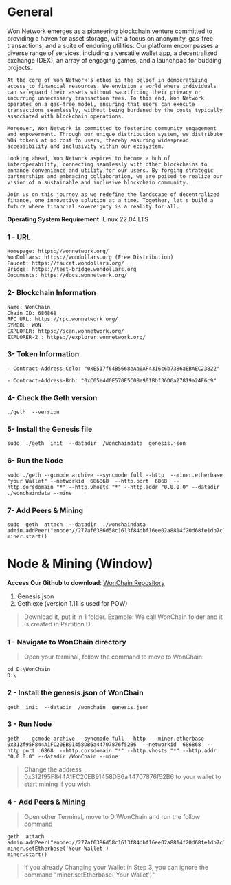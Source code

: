 # General

Won Network emerges as a pioneering blockchain venture committed to providing a haven for asset storage, with a focus on anonymity, gas-free transactions, and a suite of enduring utilities. 
    Our platform encompasses a diverse range of services, including a versatile wallet app, a decentralized exchange (DEX), an array of engaging games, and a launchpad for budding projects.

    At the core of Won Network's ethos is the belief in democratizing access to financial resources. We envision a world where individuals can safeguard their assets without sacrificing their privacy or incurring unnecessary transaction fees. To this end, Won Network operates on a gas-free model, ensuring that users can execute transactions seamlessly, without being burdened by the costs typically associated with blockchain operations.

    Moreover, Won Network is committed to fostering community engagement and empowerment. Through our unique distribution system, we distribute WON tokens at no cost to users, thereby ensuring widespread accessibility and inclusivity within our ecosystem.

    Looking ahead, Won Network aspires to become a hub of interoperability, connecting seamlessly with other blockchains to enhance convenience and utility for our users. By forging strategic partnerships and embracing collaboration, we are poised to realize our vision of a sustainable and inclusive blockchain community.

    Join us on this journey as we redefine the landscape of decentralized finance, one innovative solution at a time. Together, let's build a future where financial sovereignty is a reality for all.
  
**Operating System Requirement:** Linux 22.04 LTS

  

### 1 - URL
    Homepage: https://wonnetwork.org/ 
    WonDollars: https://wondollars.org (Free Distribution)
    Faucet: https://faucet.wondollars.org/ 
    Bridge: https://test-bridge.wondollars.org
    Documents: https://docs.wonnetwork.org/
   
    
### 2- Blockchain Information
    Name: WonChain
    Chain ID: 686868
    RPC URL: https://rpc.wonnetwork.org/
    SYMBOL: WON
    EXPLORER: https://scan.wonnetwork.org/
    EXPLORER-2 : https://explorer.wonnetwork.org/
    
### 3- Token Information
    
    - Contract-Address-Celo: "0xE517f64B5668eAa0AF4316c6b7386aEBAEC23B22"
 
    - Contract-Address-Bnb: "0xC05e4d0E570E5C0Be901Bbf36D6a27819a24F6c9"
 
### 4- Check the Geth version

    ./geth  --version

### 5- Install the Genesis file

    sudo  ./geth  init  --datadir  /wonchaindata  genesis.json

### 6- Run the Node

    sudo ./geth --gcmode archive --syncmode full --http  --miner.etherbase "your Wallet" --networkid  686868  --http.port  6868  --http.corsdomain "*" --http.vhosts "*" --http.addr "0.0.0.0" --datadir ./wonchaindata --mine

### 7- Add Peers & Mining

    sudo  geth  attach  --datadir  ./wonchaindata
    admin.addPeer("enode://277af6386d58c1613f84dbf16ee02a8814f20d68fe1db7c1101e868e7b7d70801c69a9d1993c28653e6b3be9a8f7fd19e0fd2523c7d5369f49bf75f889b12bb5@137.184.178.112:30303")
    miner.start()

# Node & Mining (Window)
**Access Our Github to download**: [WonChain Repository](https://github.com/wondollars/wonchain)

 1. Genesis.json
 2. Geth.exe (version 1.11  is  used  for  POW)

 

> Download  it,  put  it  in  1  folder.  Example:  We  call  WonChain  folder  and  it  is  created  in  Partition  D
### 1 - Navigate to WonChain directory
> Open  your  terminal,  follow  the  command  to  move  to  WonChain:

    cd D:\WonChain
    D:\

### 2 - Install the genesis.json of WonChain

    geth  init  --datadir  /wonchain  genesis.json

### 3 - Run Node

    geth  --gcmode archive --syncmode full --http  --miner.etherbase  0x312f95F844A1FC20EB91458DB6a44707876f52B6  --networkid  686868  --http.port  6868  --http.corsdomain "*" --http.vhosts "*" --http.addr "0.0.0.0" --datadir /WonChain --mine
    

> Change  the  address  0x312f95F844A1FC20EB91458DB6a44707876f52B6  to  your  wallet  to  start  mining  if  you  wish.

### 4 - Add Peers & Mining

> Open other Terminal, move to D:\WonChain and run the follow command

    geth  attach
    admin.addPeer("enode://277af6386d58c1613f84dbf16ee02a8814f20d68fe1db7c1101e868e7b7d70801c69a9d1993c28653e6b3be9a8f7fd19e0fd2523c7d5369f49bf75f889b12bb5@137.184.178.112:30303")
    miner.setEtherbase('Your Wallet')
    miner.start()

> if you already Changing your Wallet in Step 3, you can ignore the command "miner.setEtherbase('Your Wallet')"
